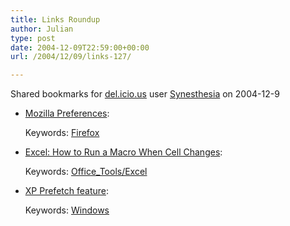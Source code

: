 ```yaml
---
title: Links Roundup
author: Julian
type: post
date: 2004-12-09T22:59:00+00:00
url: /2004/12/09/links-127/

---
```

Shared bookmarks for [del.icio.us][1] user  [Synesthesia][2] on 2004-12-9

  * [Mozilla Preferences][3]:
   
    Keywords: [Firefox][4]
  * [Excel: How to Run a Macro When Cell Changes][5]:
   
    Keywords: [Office_Tools/Excel][6]
  * [XP Prefetch feature][7]:
   
    Keywords: [Windows][8]

 [1]: https://del.icio.us/
 [2]: https://del.icio.us/synesthesia
 [3]: https://preferential.mozdev.org/preferences.html "https://preferential.mozdev.org/preferences.html"
 [4]: https://del.icio.us/synesthesia/Firefox
 [5]: https://support.microsoft.com/default.aspx?scid=kb "https://support.microsoft.com/default.aspx?scid=kb"
 [6]: https://del.icio.us/synesthesia/Office_Tools/Excel
 [7]: https://techrepublic.com.com/5100-6270_11-5165773.html?tag=e064 "https://techrepublic.com.com/5100-6270_11-5165773.html?tag=e064"
 [8]: https://del.icio.us/synesthesia/Windows